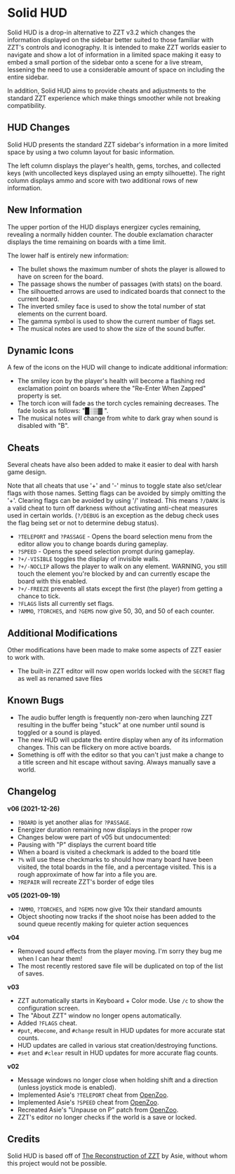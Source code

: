 # Solid HUD

Solid HUD is a drop-in alternative to ZZT v3.2 which changes the information displayed on the sidebar
better suited to those familiar with ZZT's controls and iconography. It is intended to make ZZT
worlds easier to navigate and show a lot of information in a limited space making it easy to embed
a small portion of the sidebar onto a scene for a live stream, lessening the need to use a considerable
amount of space on including the entire sidebar.

In addition, Solid HUD aims to provide cheats and adjustments to the standard ZZT experience which
make things smoother while not breaking compatibility.

## HUD Changes

Solid HUD presents the standard ZZT sidebar's information in a more limited space by using a two
column layout for basic information.

The left column displays the player's health, gems, torches, and collected keys (with uncollected keys
displayed using an empty silhouette). The right column displays ammo and score with two additional rows
of new information.

## New Information

The upper portion of the HUD displays energizer cycles remaining, revealing a normally hidden counter. The
double exclamation character displays the time remaining on boards with a time limit.

The lower half is entirely new information:

* The bullet shows the maximum number of shots the player is allowed to have on screen for the board.
* The passage shows the number of passages (with stats) on the board.
* The silhouetted arrows are used to indicated boards that connect to the current board.
* The inverted smiley face is used to show the total number of stat elements on the current board.
* The gamma symbol is used to show the current number of flags set.
* The musical notes are used to show the size of the sound buffer.

## Dynamic Icons

A few of the icons on the HUD will change to indicate additional information:

* The smiley icon by the player's health will become a flashing red exclamation point on boards where the "Re-Enter When Zapped"
property is set.
* The torch icon will fade as the torch cycles remaining decreases. The fade looks as follows: "█░▒▓ ".
* The musical notes will change from white to dark gray when sound is disabled with "B".

## Cheats

Several cheats have also been added to make it easier to deal with harsh game design.

Note that all cheats that use '+' and '-' minus to toggle state also set/clear flags with those names. Setting flags can be avoided by simply omitting the '+'.
Clearing flags can be avoided by using '/' instead. This means `?/DARK` is a valid cheat to turn off darkness without activating anti-cheat measures used in
certain worlds. (`?/DEBUG` is an exception as the debug check uses the flag being set or not to determine debug status).

* `?TELEPORT` and `?PASSAGE` - Opens the board selection menu from the editor allow you to change boards during gameplay.
* `?SPEED` - Opens the speed selection prompt during gameplay.
* `?+/-VISIBLE` toggles the display of invisible walls.
* `?+/-NOCLIP` allows the player to walk on any element. WARNING, you still touch the element you're blocked by and can currently escape the board with this enabled.
* `?+/-FREEZE` prevents all stats except the first (the player) from getting a chance to tick.
* `?FLAGS` lists all currently set flags.
* `?AMMO`, `?TORCHES`, and `?GEMS` now give 50, 30, and 50 of each counter.

## Additional Modifications

Other modifications have been made to make some aspects of ZZT easier to work with.

* The built-in ZZT editor will now open worlds locked with the `SECRET` flag as well as renamed save files

## Known Bugs

* The audio buffer length is frequently non-zero when launching ZZT resulting in the buffer being "stuck" at one number until
sound is toggled or a sound is played.
* The new HUD will update the entire display when any of its information changes. This can be flickery on more active boards.
* Something is off with the editor so that you can't just make a change to a title screen and hit escape without saving. Always manually save a world.

## Changelog

**v06 (2021-12-26)**

* `?BOARD` is yet another alias for `?PASSAGE`.
* Energizer duration remaining now displays in the proper row
* Changes below were part of v05 but undocumented:
* Pausing with "P" displays the current board title
* When a board is visited a checkmark is added to the board title
* `?%` will use these checkmarks to should how many board have been visited, the total boards in the file, and a percentage visited. This is a rough approximate of how far into a file you are.
* `?REPAIR` will recreate ZZT's border of edge tiles

**v05 (2021-09-19)**

* `?AMMO`, `?TORCHES`, and `?GEMS` now give 10x their standard amounts
* Object shooting now tracks if the shoot noise has been added to the sound queue recently making for quieter action sequences

**v04**

* Removed sound effects from the player moving. I'm sorry they bug me when I can hear them!
* The most recently restored save file will be duplicated on top of the list of saves.

**v03**

* ZZT automatically starts in Keyboard + Color mode. Use `/c` to show the configuration screen.
* The "About ZZT" window no longer opens automatically.
* Added `?FLAGS` cheat.
* `#put`, `#become`, and `#change` result in HUD updates for more accurate stat counts.
* HUD updates are called in various stat creation/destroying functions.
* `#set` and `#clear` result in HUD updates for more accurate flag counts.

**v02**

* Message windows no longer close when holding shift and a direction (unless joystick mode is enabled).
* Implemented Asie's `?TELEPORT` cheat from [OpenZoo](https://github.com/asiekierka/OpenZoo/blob/master/Patches/Cheats/Cheat-Passage.patch).
* Implemented Asie's `?SPEED` cheat from [OpenZoo](https://github.com/asiekierka/OpenZoo/blob/master/Patches/Cheats/Cheat-Passage.patch).
* Recreated Asie's "Unpause on P" patch from [OpenZoo](https://github.com/asiekierka/OpenZoo/blob/master/Patches/Tweaks/Flexible-unpausing-behaviour.patch).
* ZZT's editor no longer checks if the world is a save or locked.

## Credits

Solid HUD is based off of [The Reconstruction of ZZT](https://github.com/asiekierka/reconstruction-of-zzt) by Asie, without whom
this project would not be possible.
